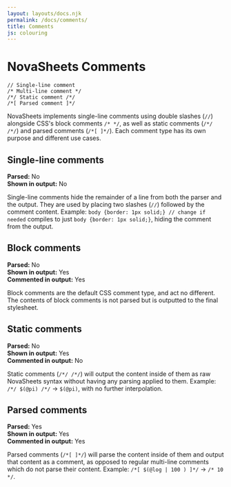 ```yaml
---
layout: layouts/docs.njk
permalink: /docs/comments/
title: Comments
js: colouring
---
```

# NovaSheets Comments

```nvss
// Single-line comment
/* Multi-line comment */
/*/ Static comment /*/
/*[ Parsed comment ]*/
```

NovaSheets implements single-line comments using double slashes (`//`) alongside CSS's block comments `/* */`, as well as static comments (`/*/ /*/`) and parsed comments (`/*[ ]*/`). Each comment type has its own purpose and different use cases.

## Single-line comments
**Parsed:** No<br>
**Shown in output:** No

Single-line comments hide the remainder of a line from both the parser and the output. They are used by placing two slashes (`//`) followed by the comment content. Example: `body {border: 1px solid;} // change if needed` compiles to just `body {border: 1px solid;}`, hiding the comment from the output.

## Block comments
**Parsed:** No<br>
**Shown in output:** Yes<br>
**Commented in output:** Yes

Block comments are the default CSS comment type, and act no different. The contents of block comments is not parsed but is outputted to the final stylesheet.

## Static comments
**Parsed:** No<br>
**Shown in output:** Yes<br>
**Commented in output:** No

Static comments (`/*/ /*/`) will output the content inside of them as raw NovaSheets syntax without having any parsing applied to them. Example: `/*/ $(@pi) /*/` &rarr; `$(@pi)`, with no further interpolation.

## Parsed comments
**Parsed:** Yes<br>
**Shown in output:** Yes<br>
**Commented in output:** Yes

Parsed comments (`/*[ ]*/`) will parse the content inside of them and output that content as a comment, as opposed to regular multi-line comments which do not parse their content. Example: `/*[ $(@log | 100 ) ]*/` &rarr; `/* 10 */`.